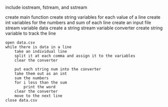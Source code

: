 include iostream, fstream, and sstream

create main function
    create string variables for each value of a line
    create int variables for the numbers and sum of each line
    create an input file stream variable data
    create a string stream variable converter
    create string variable to track the line

    open data.csv
    while there is data in a line
        take an individual line
        split it at each comma and assign it to the variables
        clear the converter

        put each string num into the converter
        take them out as an int
        sum the numbers
        for i less than the sum
            print the word
        clear the converter
        move to the next line
    close data.csv 
